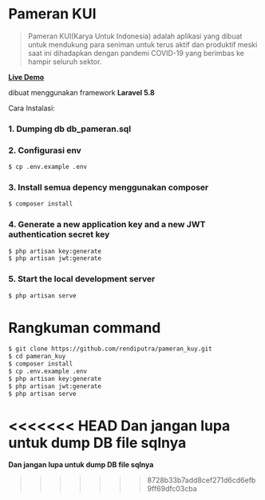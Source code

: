 # Pameran KUI
>Pameran KUI(Karya Untuk Indonesia) adalah aplikasi yang dibuat untuk mendukung para seniman untuk terus aktif dan produktif meski saat ini dihadapkan dengan pandemi COVID-19 yang berimbas ke hampir seluruh sektor. 

**<a href="http://pameran-kui.rf.gd/">Live Demo</a>**

dibuat menggunakan framework **Laravel 5.8**

Cara Instalasi:
### 1. Dumping db db_pameran.sql

### 2. Configurasi env
```bash
$ cp .env.example .env
```

### 3. Install semua depency menggunakan composer

```bash 
$ composer install
```

### 4. Generate a new application key and  a new JWT authentication secret key
```bash 
$ php artisan key:generate
$ php artisan jwt:generate
```

### 5. Start the local development server
```bash
$ php artisan serve
```
# Rangkuman command


```bash 
$ git clone https://github.com/rendiputra/pameran_kuy.git
$ cd pameran_kuy
$ composer install
$ cp .env.example .env
$ php artisan key:generate
$ php artisan jwt:generate
$ php artisan serve
```
<<<<<<< HEAD
**Dan jangan lupa untuk dump DB file sqlnya**
=======
**Dan jangan lupa untuk dump DB file sqlnya**
>>>>>>> 8728b33b7add8cef271d6cd6efb9ff69dfc03cba
